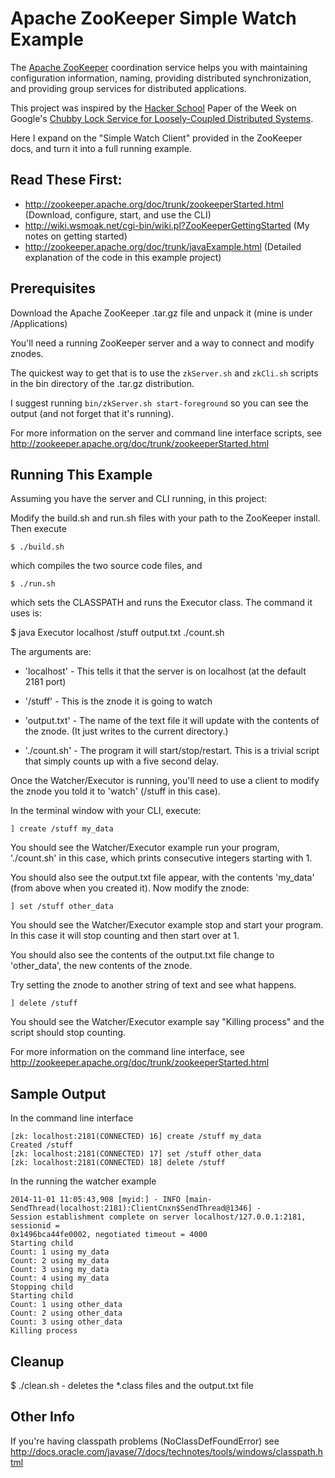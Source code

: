 Apache ZooKeeper Simple Watch Example
=========

The [Apache ZooKeeper](http://zookeeper.apache.org) coordination service helps you with maintaining configuration information,
naming, providing distributed synchronization, and providing group services for distributed applications. 

This project was inspired by the [Hacker School](http://www.hackerschool.com) Paper of the Week on Google's
[Chubby Lock Service for Loosely-Coupled Distributed Systems](https://www.hackerschool.com/blog/49-paper-of-the-week-the-chubby-lock-service-for-loosely-coupled-distributed-systems).

Here I expand on the "Simple Watch Client" provided in the ZooKeeper docs, and turn it into a full running example.

## Read These First:

- http://zookeeper.apache.org/doc/trunk/zookeeperStarted.html (Download, configure, start, and use the CLI)
- http://wiki.wsmoak.net/cgi-bin/wiki.pl?ZooKeeperGettingStarted (My notes on getting started)
- http://zookeeper.apache.org/doc/trunk/javaExample.html (Detailed explanation of the code in this example project)

## Prerequisites

Download the Apache ZooKeeper .tar.gz file and unpack it (mine is under /Applications)

You'll need a running ZooKeeper server and a way to connect and modify znodes.

The quickest way to get that is to use the `zkServer.sh` and `zkCli.sh` scripts in the bin directory of the .tar.gz distribution.

I suggest running `bin/zkServer.sh start-foreground` so you can see the output (and not forget that it's running).

For more information on the server and command line interface scripts, see http://zookeeper.apache.org/doc/trunk/zookeeperStarted.html

## Running This Example

Assuming you have the server and CLI running, in this project:

Modify the build.sh and run.sh files with your path to the ZooKeeper install.  Then execute

    $ ./build.sh

which compiles the two source code files, and 

    $ ./run.sh
    
which sets the CLASSPATH and runs the Executor class.  The command it uses is:

$ java Executor localhost /stuff output.txt ./count.sh

The arguments are:

- 'localhost' - This tells it that the server is on localhost (at the default 2181 port)

- '/stuff' - This is the znode it is going to watch

- 'output.txt' - The name of the text file it will update with the contents of the znode. (It just writes to the current directory.)

- './count.sh' - The program it will start/stop/restart.  This is a trivial script that simply counts up with a five second delay.

Once the Watcher/Executor is running, you'll need to use a client to modify the znode you told it to 'watch' (/stuff in this case).

In the terminal window with your CLI, execute:

    ] create /stuff my_data

You should see the Watcher/Executor example run your program, './count.sh' in this case, which prints consecutive integers starting with 1.

You should also see the output.txt file appear, with the contents 'my_data' (from above when you created it).  Now modify the znode:

    ] set /stuff other_data

You should see the Watcher/Executor example stop and start your program.  In this case it will stop counting and then start over at 1.

You should also see the contents of the output.txt file change to 'other_data', the new contents of the znode.

Try setting the znode to another string of text and see what happens.

    ] delete /stuff

You should see the Watcher/Executor example say "Killing process" and the script should stop counting.

For more information on the command line interface, see http://zookeeper.apache.org/doc/trunk/zookeeperStarted.html

## Sample Output

In the command line interface

    [zk: localhost:2181(CONNECTED) 16] create /stuff my_data
    Created /stuff
    [zk: localhost:2181(CONNECTED) 17] set /stuff other_data
    [zk: localhost:2181(CONNECTED) 18] delete /stuff

In the running the watcher example

    2014-11-01 11:05:43,908 [myid:] - INFO [main-SendThread(localhost:2181):ClientCnxn$SendThread@1346] - 
    Session establishment complete on server localhost/127.0.0.1:2181, sessionid =
    0x1496bca44fe0002, negotiated timeout = 4000
    Starting child
    Count: 1 using my_data
    Count: 2 using my_data
    Count: 3 using my_data
    Count: 4 using my_data
    Stopping child
    Starting child
    Count: 1 using other_data
    Count: 2 using other_data
    Count: 3 using other_data
    Killing process

## Cleanup

$ ./clean.sh - deletes the *.class files and the output.txt file

## Other Info

If you're having classpath problems (NoClassDefFoundError) 
see http://docs.oracle.com/javase/7/docs/technotes/tools/windows/classpath.html
